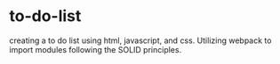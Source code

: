 # to-do-list

creating a to do list using html, javascript, and css. Utilizing webpack to import modules following the SOLID principles.
